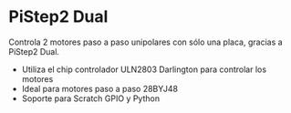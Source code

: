 <!--
---
name: PiStep2 Dual
class: board
type: motor
formfactor: pHAT
manufacturer: 4tronix
description: A Dual Stepper Motor Driver for Raspberry Pi
url: http://4tronix.co.uk/store/index.php?rt=product/product&product_id=554
github:
buy: http://4tronix.co.uk/store/index.php?rt=product/product&product_id=554
image: '4tronix-pistep2d.png'
pincount: 40
eeprom: no
power:
  '2':
  '17':
ground:
  '30':
  '34':
  '39':
pin:
  '11':
    name: MotorA_0
    mode: output
  '12':
    name: MotorA_1
    mode: output
  '13':
    name: MotorA_2
    mode: output
  '15':
    name: MotorA_3
    mode: output
  '16':
    name: MotorB_0
    mode: output
  '18':
    name: MotorB_1
    mode: output
  '22':
    name: MotorB_2
    mode: output
  '7':
    name: MotorB_3
    mode: output
-->
# PiStep2 Dual

Controla 2 motores paso a paso unipolares con sólo una placa, gracias a PiStep2 Dual.

* Utiliza el chip controlador ULN2803 Darlington para controlar los motores
* Ideal para motores paso a paso 28BYJ48
* Soporte para Scratch GPIO y Python
